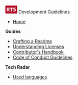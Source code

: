 <!-- docs/_sidebar.md -->
<img src="img/rts-logo.svg" alt="RTS" height="25"/> Development Guidelines
* [Home](/)

**Guides**

* [Crafting a Readme](/guides/README_GUIDE.md)
* [Understanding Licenses](/guides/LICENSE_GUIDE.md)
* [Contributor's Handbook](/guides/CONTRIBUTING_GUIDE.md)
* [Code of Conduct Guidelines](/guides/CODE_OF_CONDUCT_GUIDE.md)

**Tech Radar**

* [Used languages](/techRadar/used_languages.md)
